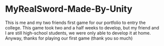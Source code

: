 # MyRealSword-Made-By-Unity
This is me and my two friends first game for our portfolio to entry the college. This game took two and a half weeks to develop, but my friend and I are still high-school students, we were only able to develop it at home. Anyway, thanks for playing our first game (thank you so much)
